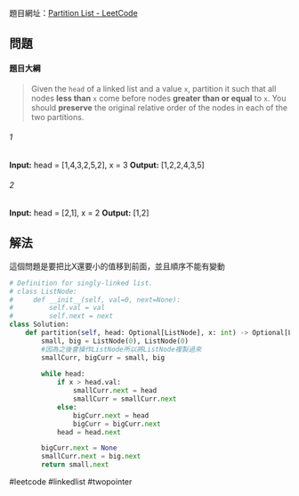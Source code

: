 
題目網址：[Partition List - LeetCode](https://leetcode.com/problems/partition-list/description/)
## 問題

#### 題目大綱

>Given the `head` of a linked list and a value `x`, partition it such that all nodes **less than** `x` come before nodes **greater than or equal** to `x`.
>You should **preserve** the original relative order of the nodes in each of the two partitions.

###### 1
**Input:** head = [1,4,3,2,5,2], x = 3
**Output:** [1,2,2,4,3,5]
###### 2
**Input:** head = [2,1], x = 2
**Output:** [1,2]
## 解法

這個問題是要把比X還要小的值移到前面，並且順序不能有變動

```python
# Definition for singly-linked list.
# class ListNode:
#     def __init__(self, val=0, next=None):
#         self.val = val
#         self.next = next
class Solution:
    def partition(self, head: Optional[ListNode], x: int) -> Optional[ListNode]:
        small, big = ListNode(0), ListNode(0)
        #因為之後會操作ListNode所以將ListNode複製過來
        smallCurr, bigCurr = small, big
        
        while head:
            if x > head.val:
                smallCurr.next = head
                smallCurr = smallCurr.next
            else:
                bigCurr.next = head
                bigCurr = bigCurr.next
            head = head.next

        bigCurr.next = None
        smallCurr.next = big.next
        return small.next
```

#leetcode #linkedlist #twopointer 
